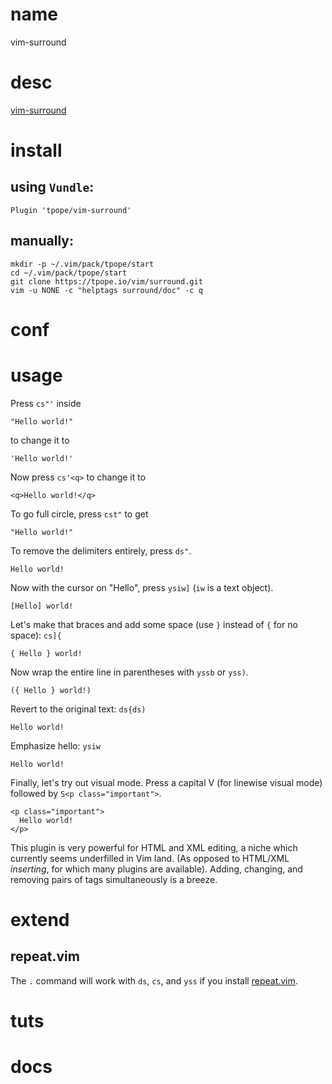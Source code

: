 # name

vim-surround

# desc

[vim-surround](https://github.com/tpope/vim-surround)

# install

## using `Vundle`:

    Plugin 'tpope/vim-surround'

## manually:

    mkdir -p ~/.vim/pack/tpope/start
    cd ~/.vim/pack/tpope/start
    git clone https://tpope.io/vim/surround.git
    vim -u NONE -c "helptags surround/doc" -c q

# conf

# usage


Press `cs"'` inside

    "Hello world!"

to change it to

    'Hello world!'

Now press `cs'<q>` to change it to

    <q>Hello world!</q>

To go full circle, press `cst"` to get

    "Hello world!"

To remove the delimiters entirely, press `ds"`.

    Hello world!

Now with the cursor on "Hello", press `ysiw]` (`iw` is a text object).

    [Hello] world!

Let's make that braces and add some space (use `}` instead of `{` for no
space): `cs]{`

    { Hello } world!

Now wrap the entire line in parentheses with `yssb` or `yss)`.

    ({ Hello } world!)

Revert to the original text: `ds{ds)`

    Hello world!

Emphasize hello: `ysiw`

    Hello world!

Finally, let's try out visual mode. Press a capital V (for linewise
visual mode) followed by `S<p class="important">`.

    <p class="important">
      Hello world!
    </p>

This plugin is very powerful for HTML and XML editing, a niche which
currently seems underfilled in Vim land. (As opposed to HTML/XML
*inserting*, for which many plugins are available). Adding, changing, and removing pairs of tags simultaneously is a breeze.


# extend

## repeat.vim

The `.` command will work with `ds`, `cs`, and `yss` if you install
[repeat.vim](https://github.com/tpope/vim-repeat).

# tuts

# docs


